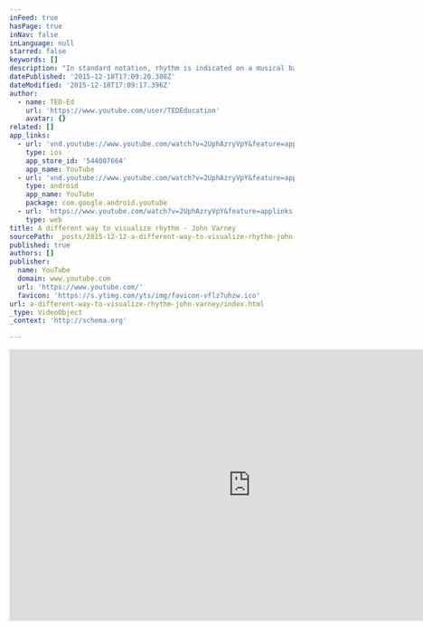 ```yaml
---
inFeed: true
hasPage: true
inNav: false
inLanguage: null
starred: false
keywords: []
description: "In standard notation, rhythm is indicated on a musical bar line. But there are other ways to visualize rhythm that can be more intuitive. John Varney describes the 'wheel method' of tracing rhythm and uses it to take us on a musical journey around the world."
datePublished: '2015-12-18T17:09:20.388Z'
dateModified: '2015-12-18T17:09:17.396Z'
author:
  - name: TED-Ed
    url: 'https://www.youtube.com/user/TEDEducation'
    avatar: {}
related: []
app_links:
  - url: 'vnd.youtube://www.youtube.com/watch?v=2UphAzryVpY&feature=applinks'
    type: ios
    app_store_id: '544007664'
    app_name: YouTube
  - url: 'vnd.youtube://www.youtube.com/watch?v=2UphAzryVpY&feature=applinks'
    type: android
    app_name: YouTube
    package: com.google.android.youtube
  - url: 'https://www.youtube.com/watch?v=2UphAzryVpY&feature=applinks'
    type: web
title: A different way to visualize rhythm - John Varney
sourcePath: _posts/2015-12-12-a-different-way-to-visualize-rhythm-john-varney.md
published: true
authors: []
publisher:
  name: YouTube
  domain: www.youtube.com
  url: 'https://www.youtube.com/'
  favicon: 'https://s.ytimg.com/yts/img/favicon-vflz7uhzw.ico'
url: a-different-way-to-visualize-rhythm-john-varney/index.html
_type: VideoObject
_context: 'http://schema.org'

---
```

<iframe src="https://cdn.embedly.com/widgets/media.html?src=https%3A%2F%2Fwww.youtube.com%2Fembed%2F2UphAzryVpY%3Ffeature%3Doembed&amp;url=https%3A%2F%2Fwww.youtube.com%2Fwatch%3Fv%3D2UphAzryVpY&amp;image=https%3A%2F%2Fi.ytimg.com%2Fvi%2F2UphAzryVpY%2Fhqdefault.jpg&amp;key=b7d04c9b404c499eba89ee7072e1c4f7&amp;type=text%2Fhtml&amp;schema=youtube" width="854" height="480" scrolling="no" frameborder="0" allowfullscreen="allowfullscreen" style=""></iframe>